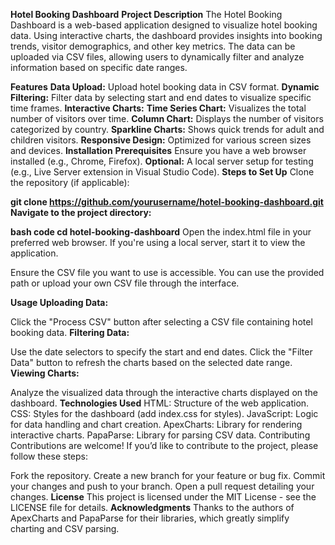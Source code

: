 **Hotel Booking Dashboard**
**Project Description**
The Hotel Booking Dashboard is a web-based application designed to visualize hotel booking data. Using interactive charts, the dashboard provides insights into booking trends, visitor demographics, and other key metrics. The data can be uploaded via CSV files, allowing users to dynamically filter and analyze information based on specific date ranges.

**Features**
**Data Upload:** Upload hotel booking data in CSV format.
**Dynamic Filtering:** Filter data by selecting start and end dates to visualize specific time frames.
**Interactive Charts:**
**Time Series Chart:** Visualizes the total number of visitors over time.
**Column Chart:** Displays the number of visitors categorized by country.
**Sparkline Charts:** Shows quick trends for adult and children visitors.
**Responsive Design:** Optimized for various screen sizes and devices.
**Installation**
**Prerequisites**
Ensure you have a web browser installed (e.g., Chrome, Firefox).
**Optional:** A local server setup for testing (e.g., Live Server extension in Visual Studio Code).
**Steps to Set Up**
Clone the repository (if applicable):


**git clone https://github.com/yourusername/hotel-booking-dashboard.git
Navigate to the project directory:**

**bash code
cd hotel-booking-dashboard**
Open the index.html file in your preferred web browser. If you're using a local server, start it to view the application.

Ensure the CSV file you want to use is accessible. You can use the provided path or upload your own CSV file through the interface.

**Usage
Uploading Data:**

Click the "Process CSV" button after selecting a CSV file containing hotel booking data.
**Filtering Data:**

Use the date selectors to specify the start and end dates.
Click the "Filter Data" button to refresh the charts based on the selected date range.
**Viewing Charts:**

Analyze the visualized data through the interactive charts displayed on the dashboard.
**Technologies Used**
HTML: Structure of the web application.
CSS: Styles for the dashboard (add index.css for styles).
JavaScript: Logic for data handling and chart creation.
ApexCharts: Library for rendering interactive charts.
PapaParse: Library for parsing CSV data.
Contributing
Contributions are welcome! If you’d like to contribute to the project, please follow these steps:

Fork the repository.
Create a new branch for your feature or bug fix.
Commit your changes and push to your branch.
Open a pull request detailing your changes.
**License**
This project is licensed under the MIT License - see the LICENSE file for details.
**Acknowledgments**
Thanks to the authors of ApexCharts and PapaParse for their libraries, which greatly simplify charting and CSV parsing.
